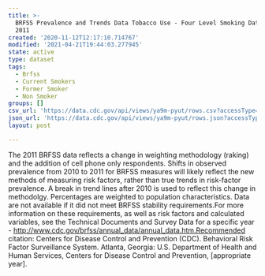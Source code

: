 ```yaml
---
title: >-
  BRFSS Prevalence and Trends Data Tobacco Use - Four Level Smoking Data for
  2011
created: '2020-11-12T12:17:10.714767'
modified: '2021-04-21T19:44:03.277945'
state: active
type: dataset
tags:
  - Brfss
  - Current Smokers
  - Former Smoker
  - Non Smoker
groups: []
csv_url: 'https://data.cdc.gov/api/views/ya9m-pyut/rows.csv?accessType=DOWNLOAD'
json_url: 'https://data.cdc.gov/api/views/ya9m-pyut/rows.json?accessType=DOWNLOAD'
layout: post

---
```

The 2011 BRFSS data reflects a change in weighting methodology (raking) and the addition of cell phone only respondents. Shifts in observed prevalence from 2010 to 2011 for BRFSS measures will likely reflect the new methods of measuring risk factors, rather than true trends in risk-factor prevalence. A break in trend lines after 2010 is used to reflect this change in methodolgy. Percentages are weighted to population characteristics. Data are not available if it did not meet BRFSS stability requirements.For more information on these requirements, as well as risk factors and calculated variables, see the Technical Documents and Survey Data for a specific year - http://www.cdc.gov/brfss/annual_data/annual_data.htm.Recommended citation: Centers for Disease Control and Prevention (CDC). Behavioral Risk Factor Surveillance System. Atlanta, Georgia: U.S. Department of Health and Human Services, Centers for Disease Control and Prevention, [appropriate year].
